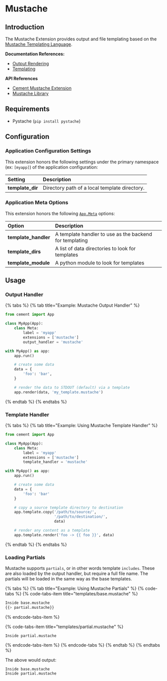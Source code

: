 # Mustache

## Introduction

The Mustache Extension provides output and file templating based on the [Mustache Templating Language](http://mustache.github.com/).

**Documentation References:**

* [Output Rendering](../core-foundation/output-rendering.md)
* [Templating](../core-foundation/templating.md)

**API References**

* [Cement Mustache Extension](https://cement.readthedocs.io/en/3.0/api/ext/ext_mustache/)
* [Mustache Library](http://mustache.github.io/)

## Requirements

* Pystache \(`pip install pystache`\)

## Configuration

### **Application Configuration Settings**

This extension honors the following settings under the primary namespace \(ex: `[myapp]`\) of the application configuration:

| **Setting** | **Description** |
| :--- | :--- |
| **template\_dir** | Directory path of a local template directory. |

### **Application Meta Options**

This extension honors the following [`App.Meta`](http://cement.readthedocs.io/en/3.0/api/core/foundation/?highlight=app.meta#cement.core.foundation.App.Meta) options:

| **Option** | **Description** |
| :--- | :--- |
| **template\_handler** | A template handler to use as the backend for templating |
| **template\_dirs** | A list of data directories to look for templates |
| **template\_module** | A python module to look for templates |

## Usage

### Output Handler

{% tabs %}
{% tab title="Example: Mustache Output Handler" %}
```python
from cement import App

class MyApp(App):
    class Meta:
        label = 'myapp'
        extensions = ['mustache']
        output_handler = 'mustache'

with MyApp() as app:
    app.run()

    # create some data
    data = {
        'foo': 'bar',
    }

    # render the data to STDOUT (default) via a template
    app.render(data, 'my_template.mustache')
```
{% endtab %}
{% endtabs %}

### **Template Handler**

{% tabs %}
{% tab title="Example: Using Mustache Template Handler" %}
```python
from cement import App

class MyApp(App):
    class Meta:
        label = 'myapp'
        extensions = ['mustache']
        template_handler = 'mustache'

with MyApp() as app:
    app.run()

    # create some data
    data = {
        'foo': 'bar'
    }

    # copy a source template directory to destination
    app.template.copy('/path/to/source/', 
                      '/path/to/destination/', 
                      data)

    # render any content as a template
    app.template.render('foo -> {{ foo }}', data)
```
{% endtab %}
{% endtabs %}

### Loading Partials

Mustache supports `partials`, or in other words template `includes`. These are also loaded by the output handler, but require a full file name. The partials will be loaded in the same way as the base templates.

{% tabs %}
{% tab title="Example: Using Mustache Partials" %}
{% code-tabs %}
{% code-tabs-item title="templates/base.mustache" %}
```python
Inside base.mustache
{{> partial.mustache}}
```
{% endcode-tabs-item %}

{% code-tabs-item title="templates/partial.mustache" %}
```
Inside partial.mustache
```
{% endcode-tabs-item %}
{% endcode-tabs %}
{% endtab %}
{% endtabs %}

The above would output:

```text
Inside base.mustache
Inside partial.mustache
```

